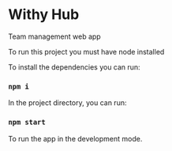 # Withy Hub

Team management web app


To run this project you must have node installed

To install the dependencies you can run:

### `npm i`

In the project directory, you can run:

### `npm start`

To run the app in the development mode.
